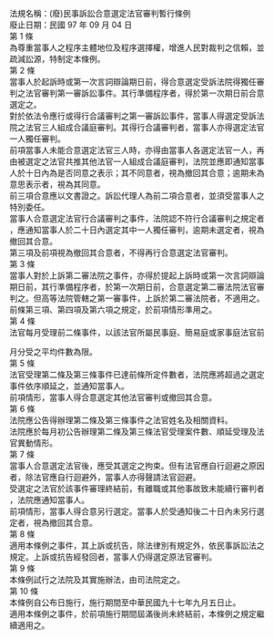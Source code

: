 法規名稱：(廢)民事訴訟合意選定法官審判暫行條例  
廢止日期：民國 97 年 09 月 04 日  
第 1 條  
為尊重當事人之程序主體地位及程序選擇權，增進人民對裁判之信賴，並  
疏減訟源，特制定本條例。  
第 2 條  
當事人於起訴時或第一次言詞辯論期日前，得合意選定受訴法院得獨任審  
判之法官審判第一審訴訟事件。其行準備程序者，得於第一次期日前合意  
選定之。  
對於依法令應行或得行合議審判之第一審訴訟事件，當事人得選定受訴法  
院之法官三人組成合議庭審判。其得行合議審判者，當事人亦得選定法官  
一人獨任審判。  
前項當事人未能合意選定法官三人時，亦得由當事人各選定法官一人，再  
由被選定之法官共推其他法官一人組成合議庭審判，法院並應即通知當事  
人於十日內為是否同意之表示；其不同意者，視為撤回其合意；逾期未為  
意思表示者，視為其同意。  
前三項合意應以文書證之。訴訟代理人為前二項合意者，並須受當事人之  
特別委任。  
當事人合意選定法官行合議審判之事件，法院認不符行合議審判之規定者  
，應通知當事人於二十日內選定其中一人獨任審判，逾期未選定者，視為  
撤回其合意。  
第三項及前項視為撤回其合意者，不得再行合意選定法官審判。  
第 3 條  
當事人對於上訴第二審法院之事件，亦得於提起上訴時或第一次言詞辯論  
期日前，其行準備程序者，於第一次期日前，合意選定第二審法院法官審  
判之。但高等法院管轄之第一審事件，上訴於第二審法院者，不適用之。  
前條第三項、第四項及第六項之規定，於前項情形準用之。  
第 4 條  
法官每月受理前二條事件，以該法官所屬民事庭、簡易庭或家事庭法官前  


月分受之平均件數為限。  
第 5 條  
法官受理第二條及第三條事件已達前條所定件數者，法院應將超過之選定  
事件依序順延之，並通知當事人。  
前項情形，當事人得合意選定其他法官審判或撤回其合意。  
第 6 條  
法院應公告得辦理第二條及第三條事件之法官姓名及相關資料。  
法院應於每月初公告辦理第二條及第三條法官受理案件數、順延受理及法  
官異動情形。  
第 7 條  
當事人合意選定法官後，應受其選定之拘束。但有法官應自行迴避之原因  
者，除法官應自行迴避外，當事人亦得聲請法官迴避。  
受選定之法官於該事件審理終結前，有離職或其他事故致未能續行審判者  
，法院應通知當事人。  
前項情形，當事人得合意另行選定。當事人於受通知後二十日內未另行選  
定者，視為撤回其合意。  
第 8 條  
適用本條例之事件，其上訴或抗告，除法律別有規定外，依民事訴訟法之  
規定。上訴或抗告經發回者，當事人仍得選定原法官審判。  
第 9 條  
本條例試行之法院及其實施辦法，由司法院定之。  
第 10 條  
本條例自公布日施行，施行期間至中華民國九十七年九月五日止。  
適用本條例之事件，於前項施行期間屆滿後尚未終結前，本條例之規定繼  
續適用之。  



